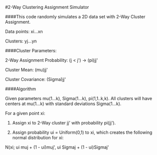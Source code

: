 #2-Way Clustering Assignment Simulator

####This code randomly simulates a 2D data set with 2-Way Cluster Assignment.

Data points: xi...xn

Clusters: yj...yn


####Cluster Parameters:

2-Way Assignment Probability: (j < j') -> (pi)jj'

Cluster Mean: (mu)jj'

Cluster Covariance: (Sigma)jj'


####Algorithm

Given parameters mu(1...k), Sigma(1...k), pi(1,1..k,k). All clusters will have centers at mu(1...k) with standard deviations Sigma(1...k).

For a given point xi:

1. Assign xi to 2-Way cluster jj' with probability pi(jj').

2. Assign probability ui = Uniform(0,1) to xi, which creates the following normal distribution for xi:

N(xi; ui muj + (1 - ui)muj', ui Sigmaj + (1 - ui)Sigmaj'
